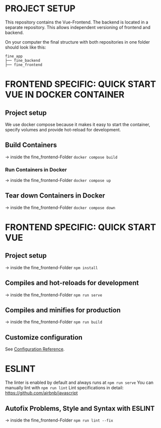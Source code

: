 # PROJECT SETUP
This repository contains the Vue-Frontend. The backend is located in a separate repository. This allows independent versioning of frontend and backend.

On your computer the final structure with both repositories in one folder should look like this:
```	
fine_app
├── fine_backend
├── fine_frontend
```
# FRONTEND SPECIFIC: QUICK START VUE IN DOCKER CONTAINER 

## Project setup
We use docker compose because it makes it easy to start the container, specify volumes and provide hot-reload for development. 
## Build Containers
-> inside the fine_frontend-Folder
`docker compose build`

### Run Containers in Docker 
-> inside the fine_frontend-Folder
`docker compose up`

## Tear down Containers in Docker
-> inside the fine_frontend-Folder
`docker compose down`


# FRONTEND SPECIFIC: QUICK START VUE
## Project setup 
-> inside the fine_frontend-Folder
`npm install`

## Compiles and hot-reloads for development
-> inside the fine_frontend-Folder
`npm run serve`

## Compiles and minifies for production
-> inside the fine_frontend-Folder
`npm run build`

## Customize configuration
See [Configuration Reference](https://cli.vuejs.org/config/).


# ESLINT
The linter is enabled by default and always runs at `npm run serve`
You can manually lint with `npm run lint`
Lint specifications in detail: https://github.com/airbnb/javascript 

## Autofix Problems, Style and Syntax with ESLINT 
-> inside the fine_frontend-Folder
`npm run lint --fix`